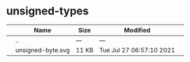 # unsigned-types

<table><thead><tr class="header"><th></th><th>Name</th><th>Size</th><th>Modified</th><th></th></tr></thead><tbody><tr class="odd"><td></td><td><span class="goup">..</span></td><td>—</td><td>—</td><td></td></tr><tr class="even"><td></td><td><span class="name">unsigned-byte.svg</span></td><td>11 KB</td><td>Tue Jul 27 06:57:10 2021</td><td></td></tr></tbody></table>
